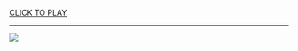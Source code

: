 
<a href="https://premium76.site?title=unblock_game_66&ref=13M">CLICK TO PLAY</a></h3>
<hr>

<a href="https://premium76.site?title=unblock_game_66&ref=13M"><img src="https://clearcache.store/games.png"></a>


